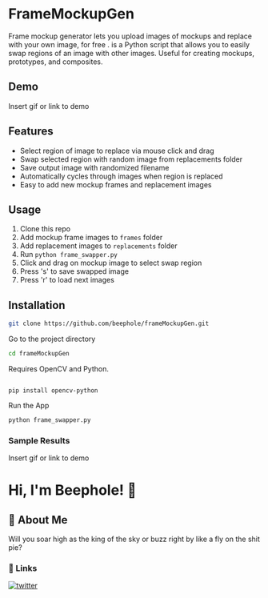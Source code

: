 # FrameMockupGen
Frame mockup generator lets you upload images of mockups and replace with your own image, for free .
is a Python script that allows you to easily swap regions of an image with other images. Useful for creating mockups, prototypes, and composites.

## Demo

Insert gif or link to demo


## Features

- Select region of image to replace via mouse click and drag
- Swap selected region with random image from replacements folder  
- Save output image with randomized filename
- Automatically cycles through images when region is replaced
- Easy to add new mockup frames and replacement images

## Usage  

1. Clone this repo
2. Add mockup frame images to `frames` folder  
3. Add replacement images to `replacements` folder
4. Run `python frame_swapper.py`
5. Click and drag on mockup image to select swap region
6. Press 's' to save swapped image
7. Press 'r' to load next images

## Installation
```bash
git clone https://github.com/beephole/frameMockupGen.git
```

Go to the project directory

```bash
cd frameMockupGen
```

Requires OpenCV and Python.

```

pip install opencv-python

```
Run the App

```bash
python frame_swapper.py
```


### Sample Results

Insert gif or link to demo

# Hi, I'm Beephole! 👋



## 🚀 About Me
Will you soar high as the king of the sky or buzz right by like a fly on the shit pie?

### 🔗 Links

[![twitter](https://img.shields.io/badge/twitter-1DA1F2?style=for-the-badge&logo=twitter&logoColor=white)](https://twitter.com/b33ph0l3)
